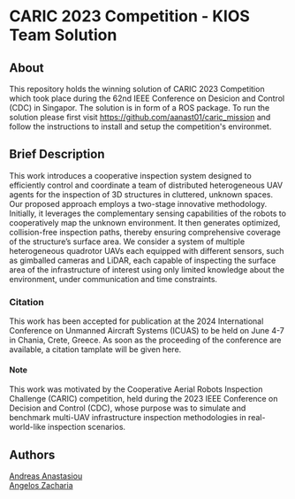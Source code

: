 # CARIC 2023 Competition - KIOS Team Solution

## About
This repository holds the winning solution of CARIC 2023 Competition which took place during the 62nd IEEE Conference on Desicion and Control (CDC) in Singapor.
The solution is in form of a ROS package. To run the solution please first visit https://github.com/aanast01/caric_mission and follow the instructions to install and setup the competition's environmet.

## Brief Description
This work introduces a cooperative inspection system designed to efficiently control and coordinate a team of distributed heterogeneous UAV agents for the inspection of 3D structures in cluttered, unknown spaces.
Our proposed approach employs a two-stage innovative methodology. Initially, it leverages the complementary sensing capabilities of the robots to cooperatively map the unknown environment.
It then generates optimized, collision-free inspection paths, thereby ensuring comprehensive coverage of the structure’s surface area.
We consider a system of multiple heterogeneous quadrotor UAVs each equipped with different sensors, such as gimballed cameras and LiDAR, each capable of inspecting the surface area of the 
infrastructure of interest using only limited knowledge about the environment, under communication and time constraints.

### Citation
This work has been accepted for publication at the 2024 International Conference on Unmanned Aircraft Systems (ICUAS) to be held on June 4-7 in Chania, Crete, Greece.
As soon as the proceeding of the conference are available, a citation tamplate will be given here.

#### Note
This work was motivated by the Cooperative Aerial Robots Inspection Challenge (CARIC) competition, held during the 2023 IEEE Conference on Decision and Control (CDC),
whose purpose was to simulate and benchmark multi-UAV infrastructure inspection methodologies in real-world-like inspection scenarios.

## Authors
[Andreas Anastasiou](https://github.com/aanast01) <br>
[Angelos Zacharia](https://github.com/angeloszacharia)
